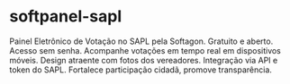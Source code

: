 # softpanel-sapl
Painel Eletrônico de Votação no SAPL pela Softagon. Gratuito e aberto. Acesso sem senha. Acompanhe votações em tempo real em dispositivos móveis. Design atraente com fotos dos vereadores. Integração via API e token do SAPL. Fortalece participação cidadã, promove transparência.
